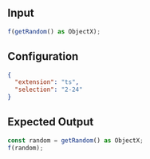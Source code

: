 
## Input
```javascript input
f(getRandom() as ObjectX);
```

## Configuration
```json configuration
{
  "extension": "ts",
  "selection": "2-24"
}
```

## Expected Output
```javascript expected output
const random = getRandom() as ObjectX;
f(random);
```

